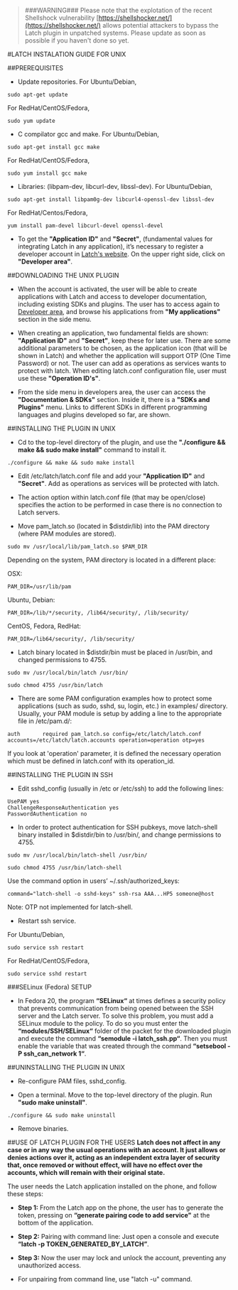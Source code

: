 > ###WARNING###
>Please note that the explotation of the recent Shellshock vulnerability [https://shellshocker.net/](https://shellshocker.net/) allows potential attackers to bypass the Latch plugin in unpatched systems. Please update as soon as possible if you haven't done so yet.

#LATCH INSTALATION GUIDE FOR UNIX


##PREREQUISITES
* Update repositories.
For Ubuntu/Debian,
```
sudo apt-get update
```
For RedHat/CentOS/Fedora,
```
sudo yum update
```

* C compilator gcc and make.
For Ubuntu/Debian,
```
sudo apt-get install gcc make
```
For RedHat/CentOS/Fedora,
```
sudo yum install gcc make
```

* Libraries: (libpam-dev, libcurl-dev, libssl-dev).
For Ubuntu/Debian,
```
sudo apt-get install libpam0g-dev libcurl4-openssl-dev libssl-dev
```
For RedHat/Centos/Fedora,
```
yum install pam-devel libcurl-devel openssl-devel
```


* To get the **"Application ID"** and **"Secret"**, (fundamental values for integrating Latch in any application), it’s necessary to register a developer account in [Latch's website](https://latch.elevenpaths.com). On the upper right side, click on **"Developer area"**.


##DOWNLOADING THE UNIX PLUGIN
* When the account is activated, the user will be able to create applications with Latch and access to developer documentation, including existing SDKs and plugins. The user has to access again to [Developer area](https://latch.elevenpaths.com/www/developerArea), and browse his applications from **"My applications"** section in the side menu.

* When creating an application, two fundamental fields are shown: **"Application ID"** and **"Secret"**, keep these for later use. There are some additional parameters to be chosen, as the application icon (that will be shown in Latch) and whether the application will support OTP  (One Time Password) or not. The user can add as operations as services wants to protect with latch. When editing latch.conf configuration file, user must use these **"Operation ID's"**.

* From the side menu in developers area, the user can access the **"Documentation & SDKs"** section. Inside it, there is a **"SDKs and Plugins"** menu. Links to different SDKs in different programming languages and plugins developed so far, are shown.


##INSTALLING THE PLUGIN IN UNIX
* Cd to the top-level directory of the plugin, and use the **"./configure && make && sudo make install"** command to install it.
```
./configure && make && sudo make install
```

* Edit /etc/latch/latch.conf file and add your **"Application ID"** and **"Secret"**. Add as operations as services will be protected with latch.

* The action option within latch.conf file (that may be open/close) specifies the action to be performed in case there is no connection to Latch servers.

* Move pam_latch.so (located in $distdir/lib) into the PAM directory (where PAM modules are stored).
```
sudo mv /usr/local/lib/pam_latch.so $PAM_DIR
```

Depending on the system, PAM directory is located in a different place:

OSX:
```
PAM_DIR=/usr/lib/pam
```
Ubuntu, Debian:
```
PAM_DIR=/lib/*/security, /lib64/security/, /lib/security/
```
CentOS, Fedora, RedHat:
```
PAM_DIR=/lib64/security/, /lib/security/
```

* Latch binary located in $distdir/bin must be placed in /usr/bin, and changed permissions to 4755.
```
sudo mv /usr/local/bin/latch /usr/bin/
```
```
sudo chmod 4755 /usr/bin/latch
```

* There are some PAM configuration examples how to protect some applications (such as sudo, sshd, su, login, etc.) in examples/ directory. Usually, your PAM module is setup by adding a line to the appropriate file in /etc/pam.d/:
```
auth	   required	pam_latch.so config=/etc/latch/latch.conf accounts=/etc/latch/latch.accounts operation=operation otp=yes
```
If you look at 'operation' parameter, it is defined the necessary operation which must be defined in latch.conf with its operation_id.



##INSTALLING THE PLUGIN IN SSH
* Edit sshd_config (usually in /etc or /etc/ssh) to add the following lines:
```
UsePAM yes
ChallengeResponseAuthentication yes
PasswordAuthentication no
```

* In order to protect authentication for SSH pubkeys, move latch-shell binary installed in $distdir/bin to /usr/bin/, and change permissions to 4755.
```
sudo mv /usr/local/bin/latch-shell /usr/bin/
```
```
sudo chmod 4755 /usr/bin/latch-shell
```

Use the command option in users’ ~/.ssh/authorized_keys:
```
command="latch-shell -o sshd-keys" ssh-rsa AAA...HP5 someone@host
```

Note: OTP not implemented for latch-shell.

* Restart ssh service.

For Ubuntu/Debian,
```
sudo service ssh restart
```
For RedHat/CentOS/Fedora,
```
sudo service sshd restart
```


###SELinux (Fedora) SETUP
* In Fedora 20, the program **“SELinux“** at times defines a security policy that prevents communication from being opened between the SSH server and the Latch server. To solve this problem, you must add a SELinux module to the policy. To do so you must enter the **“modules/SSH/SELinux“** folder of the packet for the downloaded plugin and execute the command **“semodule -i latch_ssh.pp“**. Then you must enable the variable that was created through the command **“setsebool -P ssh_can_network 1“**.


##UNINSTALLING THE PLUGIN IN UNIX
* Re-configure PAM files, sshd_config.

* Open a terminal. Move to the top-level directory of the plugin. Run **"sudo make uninstall"**.
```
./configure && sudo make uninstall
```

* Remove binaries.


##USE OF LATCH PLUGIN FOR THE USERS
**Latch does not affect in any case or in any way the usual operations with an account. It just allows or denies actions over it, acting as an independent extra layer of security that, once removed or without effect, will have no effect over the accounts, which will remain with their original state.**

The user needs the Latch application installed on the phone, and follow these steps:

* **Step 1:** From the Latch app on the phone, the user has to generate the token, pressing on **“generate pairing code to add service"** at the bottom of the application.

* **Step 2:** Pairing with command line: Just open a console and execute **“latch -p TOKEN_GENERATED_BY_LATCH”**.

* **Step 3:** Now the user may lock and unlock the account, preventing any unauthorized access.


* For unpairing from command line, use "latch -u" command.
